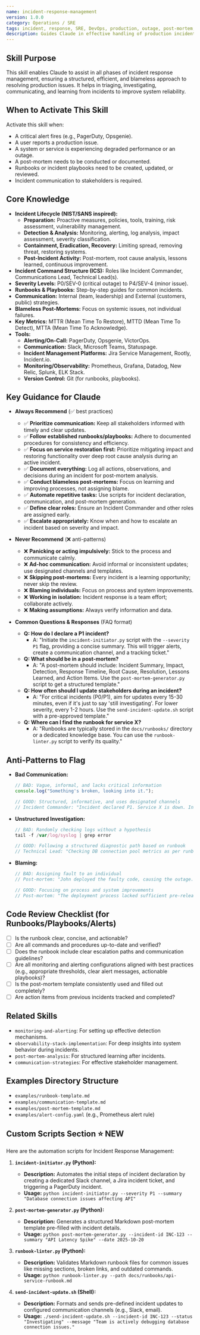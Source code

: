 ```yaml
---
name: incident-response-management
version: 1.0.0
category: Operations / SRE
tags: incident, response, SRE, DevOps, production, outage, post-mortem, runbook, playbook
description: Guides Claude in effective handling of production incidents, from detection to post-mortem.
---
```


## Skill Purpose

This skill enables Claude to assist in all phases of incident response management, ensuring a structured, efficient, and blameless approach to resolving production issues. It helps in triaging, investigating, communicating, and learning from incidents to improve system reliability.

## When to Activate This Skill

Activate this skill when:
*   A critical alert fires (e.g., PagerDuty, Opsgenie).
*   A user reports a production issue.
*   A system or service is experiencing degraded performance or an outage.
*   A post-mortem needs to be conducted or documented.
*   Runbooks or incident playbooks need to be created, updated, or reviewed.
*   Incident communication to stakeholders is required.

## Core Knowledge

*   **Incident Lifecycle (NIST/SANS inspired):**
    *   **Preparation:** Proactive measures, policies, tools, training, risk assessment, vulnerability management.
    *   **Detection & Analysis:** Monitoring, alerting, log analysis, impact assessment, severity classification.
    *   **Containment, Eradication, Recovery:** Limiting spread, removing threat, restoring systems.
    *   **Post-Incident Activity:** Post-mortem, root cause analysis, lessons learned, continuous improvement.
*   **Incident Command Structure (ICS):** Roles like Incident Commander, Communications Lead, Technical Lead(s).
*   **Severity Levels:** P0/SEV-0 (critical outage) to P4/SEV-4 (minor issue).
*   **Runbooks & Playbooks:** Step-by-step guides for common incidents.
*   **Communication:** Internal (team, leadership) and External (customers, public) strategies.
*   **Blameless Post-Mortems:** Focus on systemic issues, not individual failures.
*   **Key Metrics:** MTTR (Mean Time To Restore), MTTD (Mean Time To Detect), MTTA (Mean Time To Acknowledge).
*   **Tools:**
    *   **Alerting/On-Call:** PagerDuty, Opsgenie, VictorOps.
    *   **Communication:** Slack, Microsoft Teams, Statuspage.
    *   **Incident Management Platforms:** Jira Service Management, Rootly, Incident.io.
    *   **Monitoring/Observability:** Prometheus, Grafana, Datadog, New Relic, Splunk, ELK Stack.
    *   **Version Control:** Git (for runbooks, playbooks).

## Key Guidance for Claude

*   **Always Recommend** (✅ best practices)
    *   ✅ **Prioritize communication:** Keep all stakeholders informed with timely and clear updates.
    *   ✅ **Follow established runbooks/playbooks:** Adhere to documented procedures for consistency and efficiency.
    *   ✅ **Focus on service restoration first:** Prioritize mitigating impact and restoring functionality over deep root cause analysis during an active incident.
    *   ✅ **Document everything:** Log all actions, observations, and decisions during an incident for post-mortem analysis.
    *   ✅ **Conduct blameless post-mortems:** Focus on learning and improving processes, not assigning blame.
    *   ✅ **Automate repetitive tasks:** Use scripts for incident declaration, communication, and post-mortem generation.
    *   ✅ **Define clear roles:** Ensure an Incident Commander and other roles are assigned early.
    *   ✅ **Escalate appropriately:** Know when and how to escalate an incident based on severity and impact.

*   **Never Recommend** (❌ anti-patterns)
    *   ❌ **Panicking or acting impulsively:** Stick to the process and communicate calmly.
    *   ❌ **Ad-hoc communication:** Avoid informal or inconsistent updates; use designated channels and templates.
    *   ❌ **Skipping post-mortems:** Every incident is a learning opportunity; never skip the review.
    *   ❌ **Blaming individuals:** Focus on process and system improvements.
    *   ❌ **Working in isolation:** Incident response is a team effort; collaborate actively.
    *   ❌ **Making assumptions:** Always verify information and data.

*   **Common Questions & Responses** (FAQ format)
    *   **Q: How do I declare a P1 incident?**
        *   A: "Initiate the `incident-initiator.py` script with the `--severity P1` flag, providing a concise summary. This will trigger alerts, create a communication channel, and a tracking ticket."
    *   **Q: What should be in a post-mortem?**
        *   A: "A post-mortem should include: Incident Summary, Impact, Detection, Response Timeline, Root Cause, Resolution, Lessons Learned, and Action Items. Use the `post-mortem-generator.py` script to get a structured template."
    *   **Q: How often should I update stakeholders during an incident?**
        *   A: "For critical incidents (P0/P1), aim for updates every 15-30 minutes, even if it's just to say 'still investigating'. For lower severity, every 1-2 hours. Use the `send-incident-update.sh` script with a pre-approved template."
    *   **Q: Where can I find the runbook for service X?**
        *   A: "Runbooks are typically stored in the `docs/runbooks/` directory or a dedicated knowledge base. You can use the `runbook-linter.py` script to verify its quality."

## Anti-Patterns to Flag

*   **Bad Communication:**
    ```typescript
    // BAD: Vague, informal, and lacks critical information
    console.log("Something's broken, looking into it.");
    ```
    ```typescript
    // GOOD: Structured, informative, and uses designated channels
    // Incident Commander: "Incident declared P1. Service X is down. Initial investigation points to DB connection issues. Opening #incident-service-x and Jira INC-123. Updates every 15 mins."
    ```
*   **Unstructured Investigation:**
    ```typescript
    // BAD: Randomly checking logs without a hypothesis
    tail -f /var/log/syslog | grep error
    ```
    ```typescript
    // GOOD: Following a structured diagnostic path based on runbook
    // Technical Lead: "Checking DB connection pool metrics as per runbook step 3. Confirming network connectivity to DB. Reviewing recent deployments for service X."
    ```
*   **Blaming:**
    ```typescript
    // BAD: Assigning fault to an individual
    // Post-mortem: "John deployed the faulty code, causing the outage."
    ```
    ```typescript
    // GOOD: Focusing on process and system improvements
    // Post-mortem: "The deployment process lacked sufficient pre-release testing for database schema changes, allowing a breaking change to reach production."
    ```

## Code Review Checklist (for Runbooks/Playbooks/Alerts)

*   [ ] Is the runbook clear, concise, and actionable?
*   [ ] Are all commands and procedures up-to-date and verified?
*   [ ] Does the runbook include clear escalation paths and communication guidelines?
*   [ ] Are all monitoring and alerting configurations aligned with best practices (e.g., appropriate thresholds, clear alert messages, actionable playbooks)?
*   [ ] Is the post-mortem template consistently used and filled out completely?
*   [ ] Are action items from previous incidents tracked and completed?

## Related Skills

*   `monitoring-and-alerting`: For setting up effective detection mechanisms.
*   `observability-stack-implementation`: For deep insights into system behavior during incidents.
*   `post-mortem-analysis`: For structured learning after incidents.
*   `communication-strategies`: For effective stakeholder management.

## Examples Directory Structure

*   `examples/runbook-template.md`
*   `examples/communication-template.md`
*   `examples/post-mortem-template.md`
*   `examples/alert-config.yaml` (e.g., Prometheus alert rule)

## Custom Scripts Section ⭐ NEW

Here are the automation scripts for Incident Response Management:

1.  **`incident-initiator.py` (Python):**
    *   **Description:** Automates the initial steps of incident declaration by creating a dedicated Slack channel, a Jira incident ticket, and triggering a PagerDuty incident.
    *   **Usage:** `python incident-initiator.py --severity P1 --summary "Database connection issues affecting API"`

2.  **`post-mortem-generator.py` (Python):**
    *   **Description:** Generates a structured Markdown post-mortem template pre-filled with incident details.
    *   **Usage:** `python post-mortem-generator.py --incident-id INC-123 --summary "API Latency Spike" --date 2025-10-20`

3.  **`runbook-linter.py` (Python):**
    *   **Description:** Validates Markdown runbook files for common issues like missing sections, broken links, and outdated commands.
    *   **Usage:** `python runbook-linter.py --path docs/runbooks/api-service-runbook.md`

4.  **`send-incident-update.sh` (Shell):**
    *   **Description:** Formats and sends pre-defined incident updates to configured communication channels (e.g., Slack, email).
    *   **Usage:** `./send-incident-update.sh --incident-id INC-123 --status "Investigating" --message "Team is actively debugging database connection issues."`
